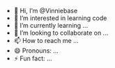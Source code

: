 - 👋 Hi, I’m @Vinniebase
- 👀 I’m interested in learning code
- 🌱 I’m currently learning ...
- 💞️ I’m looking to collaborate on ...
- 📫 How to reach me ...
- 😄 Pronouns: ...
- ⚡ Fun fact: ...

<!---
Vinniebase/Vinniebase is a ✨ special ✨ repository because its `README.md` (this file) appears on your GitHub profile.
You can click the Preview link to take a look at your changes.
--->
